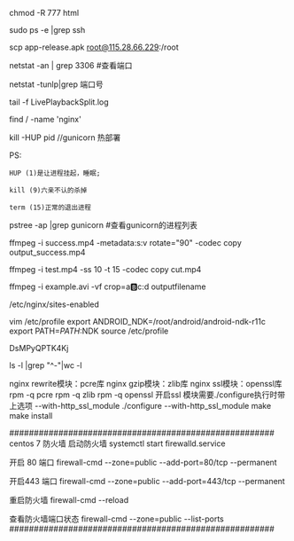 chmod -R 777 html

sudo ps -e |grep ssh

scp app-release.apk root@115.28.66.229:/root

netstat -an | grep 3306 #查看端口

netstat -tunlp|grep 端口号

tail -f LivePlaybackSplit.log 

find / -name 'nginx'

kill -HUP pid  //gunicorn  热部署

PS:

	HUP (1)是让进程挂起，睡眠;

	kill (9)六亲不认的杀掉

	term (15)正常的退出进程

pstree -ap |grep gunicorn   #查看gunicorn的进程列表


ffmpeg -i success.mp4 -metadata:s:v rotate="90" -codec copy output_success.mp4

ffmpeg -i test.mp4 -ss 10 -t 15 -codec copy cut.mp4

ffmpeg -i example.avi -vf crop=a:b:c:d  outputfilename

/etc/nginx/sites-enabled 


vim /etc/profile
export ANDROID_NDK=/root/android/android-ndk-r11c
export PATH=${PATH}:$NDK
source /etc/profile

DsMPyQPTK4Kj


ls -l |grep "^-"|wc -l

nginx rewrite模块：pcre库
nginx gzip模块：zlib库
nginx ssl模块：openssl库
rpm -q pcre
rpm -q zlib
rpm -q openssl
开启ssl 模块需要./configure执行时带上选项 --with-http_ssl_module
./configure --with-http_ssl_module
make
make install 


######################################################
centos 7
防火墙
启动防火墙 systemctl start firewalld.service

开启 80  端口
firewall-cmd --zone=public --add-port=80/tcp --permanent  

开启443 端口
firewall-cmd --zone=public --add-port=443/tcp --permanent 

重启防火墙
firewall-cmd --reload

查看防火墙端口状态
firewall-cmd --zone=public --list-ports
######################################################